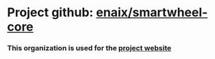 # Project github: [enaix/smartwheel-core](https://gtihub.com/enaix/smartwheel-core)

### This organization is used for the [project website](https://smartwheel-core.github.io)

